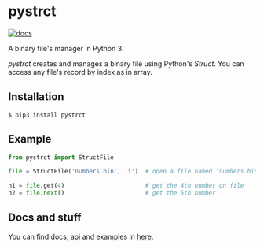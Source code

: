 # pystrct
[![docs](https://readthedocs.org/projects/pystrct/badge/?version=latest)](http://pystrct.readthedocs.io/en/latest/?badge=latest)

A binary file's manager in Python 3.

*pystrct* creates and manages a binary file using Python's *Struct*.
You can access any file's record by index as in array.

## Installation
```shell
$ pip3 install pystrct
```

## Example
```python
from pystrct import StructFile

file = StructFile('numbers.bin', 'i')  # open a file named 'numbers.bin' structed as integers ('i')

n1 = file.get(4)                       # get the 4th number on file
n2 = file.next()                       # get the 5th number
```

## Docs and stuff
You can find docs, api and examples in [here](http://pystrct.readthedocs.io/en/latest/).
